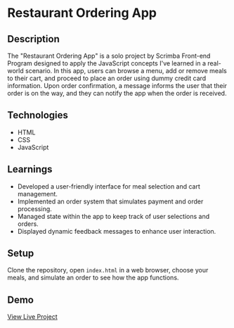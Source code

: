# Restaurant Ordering App

## Description
The "Restaurant Ordering App" is a solo project by Scrimba Front-end Program designed to apply the JavaScript concepts I've learned in a real-world scenario. In this app, users can browse a menu, add or remove meals to their cart, and proceed to place an order using dummy credit card information. Upon order confirmation, a message informs the user that their order is on the way, and they can notify the app when the order is received.

## Technologies
- HTML
- CSS
- JavaScript

## Learnings
- Developed a user-friendly interface for meal selection and cart management.
- Implemented an order system that simulates payment and order processing.
- Managed state within the app to keep track of user selections and orders.
- Displayed dynamic feedback messages to enhance user interaction.

## Setup
Clone the repository, open `index.html` in a web browser, choose your meals, and simulate an order to see how the app functions.

## Demo
[View Live Project](#)

